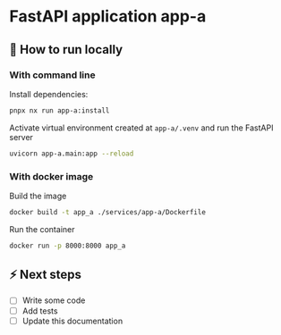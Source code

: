# FastAPI application app-a

## 🚀 How to run locally

### With command line

Install dependencies:

```bash
pnpx nx run app-a:install
```

Activate virtual environment created at `app-a/.venv` and run the FastAPI server

```bash
uvicorn app-a.main:app --reload
```

### With docker image

Build the image

```bash
docker build -t app_a ./services/app-a/Dockerfile
```

Run the container

```bash
docker run -p 8000:8000 app_a
```

## ⚡️ Next steps

- [ ] Write some code
- [ ] Add tests
- [ ] Update this documentation
